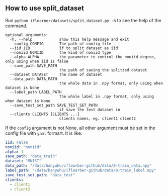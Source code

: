 ## How to use split_dataset

Run ``python iflearner/datasets/split_dataset.py -h`` to see the help of the command.

```
optional arguments:
  -h, --help            show this help message and exit
  --config CONFIG       The path of config file
  --iid IID             if to split dataset as iid
  --noniid NONIID       the kind of noniid type
  --alpha ALPHA         the parameter to control the noniid degree, only using when iid is false
  --save_path SAVE_PATH
                        the path of saving the splitted dataset
  --dataset DATASET     the name of dataset
  --data_path DATA_PATH
                        the whole data in .npy format, only using when dataset is None
  --label_path LABEL_PATH
                        the whole label in .npy format, only using when dataset is None
  --save_test_set_path SAVE_TEST_SET_PATH
                        if save the test dataset in
  --clients CLIENTS [CLIENTS ...]
                        clients names, eg. client1 client2
```

If the `config` argument is not None, all other argument must be set in the config file with ``yaml`` formart. It is like:

```yaml
iid: False
noniid: "noniid"
alpha: 1
save_path: "data_train"
dataset: "MNIST"
data_path: "/data/hanyuhu/iflearber-github/data/0-train_data.npy"
label_path: "/data/hanyuhu/iflearber-github/data/0-train_label.npy"
save_test_set_path: "data_test"
clients:
  - client1
  - client2
```

